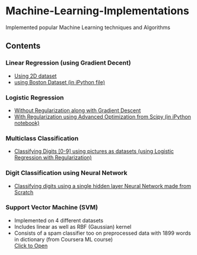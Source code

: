 # Machine-Learning-Implementations

Implemented popular Machine Learning techniques and Algorithms

## Contents

### Linear Regression (using Gradient Decent)

* [Using 2D dataset](https://github.com/fazeVaib/Machine-Learning-Implementations/blob/master/LinearRegression/main.py)
* [using Boston Dataset (in iPython file)](https://github.com/fazeVaib/Machine-Learning-Implementations/blob/master/LinearRegression/Linear-Reg-MultiVar.ipynb)

### Logistic Regression

* [Without Regularization along with Gradient Descent](https://github.com/fazeVaib/Machine-Learning-Implementations/blob/master/LogisticRegression/LogReg.py)
* [With Regularization using Advanced Optimization from Scipy (in iPython notebook)](https://github.com/fazeVaib/Machine-Learning-Implementations/blob/master/LogisticRegression/RegulareizedLogReg.ipynb)

### Multiclass Classification

* [Classifying Digits [0-9] using pictures as datasets (using Logistic Regression with Regularization)](https://github.com/fazeVaib/Machine-Learning-Implementations/blob/master/MultiClassificationLR/Multiclass_classification.ipynb)

### Digit Classification using Neural Network

* [Classifying digits using a single hidden layer Neural Network made from Scratch](https://github.com/fazeVaib/Machine-Learning-Implementations/blob/master/NeuralNetwork/NeuralNetwork.ipynb)

### Support Vector Machine (SVM)


* Implemented on 4 different datasets
* Includes linear as well as RBF (Gaussian) kernel
* Consists of a spam classifier too on preprocessed data with 1899 words in dictionary (from Coursera ML course)<br>
[Click to Open](https://github.com/fazeVaib/Machine-Learning-Implementations/blob/master/SVM/SVM.ipynb)